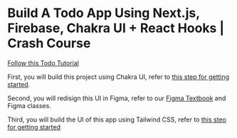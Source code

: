 # Build A Todo App Using Next.js, Firebase, Chakra UI + React Hooks | Crash Course

[Follow this Todo Tutorial](https://www.youtube.com/watch?v=Cn0OKuG2mzM)

First, you will build this project using Chakra UI, refer to [this step for getting started](https://github.com/panaverse/learn-nextjs/tree/main/step07_styling/chakraUI).

Second, you will redisign this UI in Figma, refer to our [Figma Textbook](https://www.packtpub.com/product/designing-and-prototyping-interfaces-with-figma/9781800564183) and Figma classes.

Third, you will build the UI of this app using Tailwind CSS, refer to [this steo for getting started](https://github.com/panaverse/learn-nextjs/tree/main/step07_styling/tailwindCSS)


